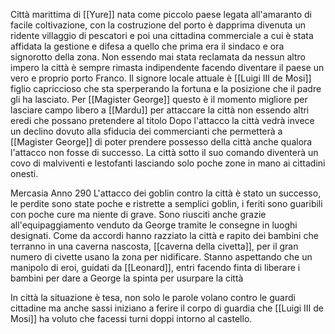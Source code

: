 Città marittima di [[Yure]] nata come piccolo paese legata all'amaranto di facile coltivazione, con la costruzione del porto è dapprima divenuta un ridente villaggio di pescatori e poi una cittadina commerciale a cui è stata affidata la gestione e difesa a quello che prima era il sindaco e ora signorotto della zona. Non essendo mai stata reclamata da nessun altro impero la città è sempre rimasta indipendente facendo diventare il paese un vero e proprio porto Franco.
Il signore locale attuale è [[Luigi III de Mosi]] figlio capriccioso che sta sperperando la fortuna e la posizione che il padre gli ha lasciato. Per [[Magister George]] questo è il momento migliore per lasciare campo libero a [[Mardu]] per attaccare la città non essendo altri eredi che possano pretendere al titolo
Dopo l'attacco la città vedrà invece un declino dovuto alla sfiducia dei commercianti che permetterà a [[Magister George]] di poter prendere possesso della città anche qualora l'attacco non fosse di successo.
La città sotto il suo comando diventerà un covo di malviventi e lestofanti lasciando solo poche zone in mano ai cittadini onesti.

Mercasia Anno 290
L'attacco dei goblin contro la città è stato un successo, le perdite sono state poche e ristrette a semplici goblin, i feriti sono guaribili con poche cure ma niente di grave.
Sono riusciti anche grazie all'equipaggiamento venduto da George tramite le consegne in luoghi designati.
Come da accordi hanno razziato la città e rapito dei bambini che terranno in una caverna nascosta, [[caverna della civetta]], per il gran numero di civette usano la zona per nidificare.
Stanno aspettando che un manipolo di eroi, guidati da [[Leonard]], entri facendo finta di liberare i bambini per dare a George la spinta per usurpare la città 

In città la situazione è tesa, non solo le parole volano contro le guardi cittadine ma anche sassi iniziano a ferire il corpo di guardia che [[Luigi III de Mosi]] ha voluto che facessi turni doppi intorno al castello.

